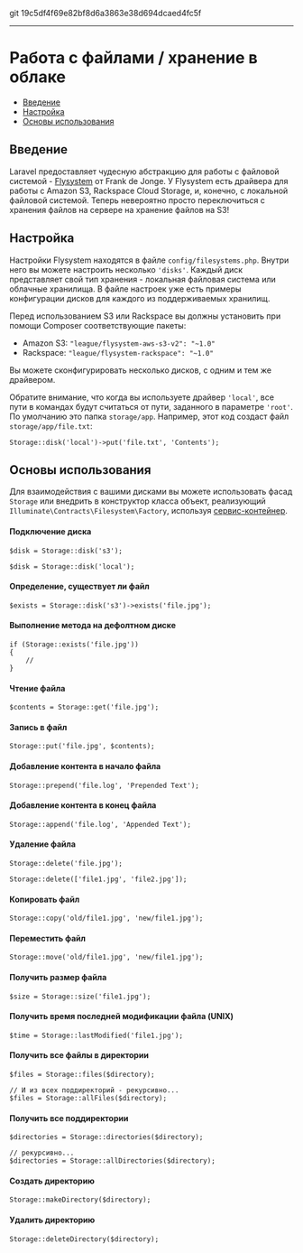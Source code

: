 git 19c5df4f69e82bf8d6a3863e38d694dcaed4fc5f

---

# Работа с файлами / хранение в облаке

- [Введение](#introduction)
- [Настройка](#configuration)
- [Основы использования](#basic-usage)

<a name="introduction"></a>
## Введение

Laravel предоставляет чудесную абстракцию для работы с файловой системой - [Flysystem](https://github.com/thephpleague/flysystem) от Frank de Jonge.
У Flysystem есть драйвера для работы с Amazon S3, Rackspace Cloud Storage, и, конечно, с локальной файловой системой.
Теперь невероятно просто переключиться с хранения файлов на сервере на хранение файлов на S3!

<a name="configuration"></a>
## Настройка

Настройки Flysystem находятся в файле `config/filesystems.php`. Внутри него вы можете настроить несколько `'disks'`.
Каждый диск представляет свой тип хранения - локальная файловая система или облачные хранилища.
В файле настроек уже есть примеры конфигурации дисков для каждого из поддерживаемых хранилищ. 

Перед использованием S3 или Rackspace вы должны установить при помощи Composer соответствующие пакеты:

- Amazon S3: `"league/flysystem-aws-s3-v2": "~1.0"`
- Rackspace: `"league/flysystem-rackspace": "~1.0"`

Вы можете сконфигурировать несколько дисков, с одним и тем же драйвером.

Обратите внимание, что когда вы используете драйвер `'local'`, все пути в командах будут считаться от пути, заданного в параметре `'root'`.
По умолчанию это папка `storage/app`. Например, этот код создаст файл `storage/app/file.txt`:

	Storage::disk('local')->put('file.txt', 'Contents');

<a name="basic-usage"></a>
## Основы использования

Для взаимодействия с вашими дисками вы можете использовать фасад `Storage` или внедрить в конструктор класса объект, реализующий
`Illuminate\Contracts\Filesystem\Factory`, используя [сервис-контейнер](/docs/{{version}}/container).

#### Подключение диска

	$disk = Storage::disk('s3');

	$disk = Storage::disk('local');

#### Определение, существует ли файл

	$exists = Storage::disk('s3')->exists('file.jpg');

#### Выполнение метода на дефолтном диске

	if (Storage::exists('file.jpg'))
	{
		//
	}

#### Чтение файла

	$contents = Storage::get('file.jpg');

#### Запись в файл

	Storage::put('file.jpg', $contents);

#### Добавление контента в начало файла

	Storage::prepend('file.log', 'Prepended Text');

#### Добавление контента в конец файла

	Storage::append('file.log', 'Appended Text');

#### Удаление файла

	Storage::delete('file.jpg');

	Storage::delete(['file1.jpg', 'file2.jpg']);

#### Копировать файл

	Storage::copy('old/file1.jpg', 'new/file1.jpg');

#### Переместить файл

	Storage::move('old/file1.jpg', 'new/file1.jpg');

#### Получить размер файла

	$size = Storage::size('file1.jpg');

#### Получить время последней модификации файла (UNIX)

	$time = Storage::lastModified('file1.jpg');

#### Получить все файлы в директории

	$files = Storage::files($directory);

	// И из всех поддиректорий - рекурсивно...
	$files = Storage::allFiles($directory);

#### Получить все поддиректории

	$directories = Storage::directories($directory);

	// рекурсивно...
	$directories = Storage::allDirectories($directory);

#### Создать директорию

	Storage::makeDirectory($directory);

#### Удалить директорию

	Storage::deleteDirectory($directory);
